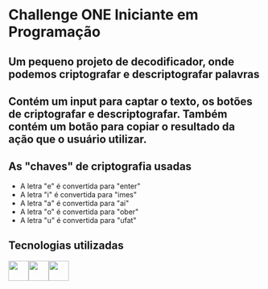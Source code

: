 # Challenge ONE Iniciante em Programação
## Um pequeno projeto de decodificador, onde podemos criptografar e descriptografar palavras

## Contém um input para captar o texto, os botões de criptografar e descriptografar. Também contém um botão para copiar o resultado da ação que o usuário utilizar.

## As "chaves" de criptografia usadas
- A letra "e" é convertida para "enter"
- A letra "i" é convertida para "imes"
- A letra "a" é convertida para "ai"
- A letra "o" é convertida para "ober"
- A letra "u" é convertida para "ufat"

## Tecnologias utilizadas
<img loading="lazy" src="https://cdn.jsdelivr.net/gh/devicons/devicon/icons/html5/html5-original.svg"  width="40" height="40"/><img loading="lazy" src="https://cdn.jsdelivr.net/gh/devicons/devicon/icons/css3/css3-original.svg"  width="40" height="40"/><img loading="lazy" src="https://cdn.jsdelivr.net/gh/devicons/devicon/icons/javascript/javascript-original.svg"  width="40" height="40"/>
